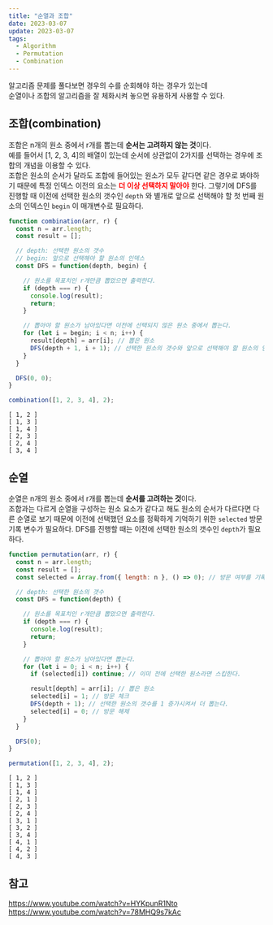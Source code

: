 ```yaml
---
title: "순열과 조합"
date: 2023-03-07
update: 2023-03-07
tags:
  - Algorithm
  - Permutation
  - Combination
---
```


알고리즘 문제를 풀다보면 경우의 수를 순회해야 하는 경우가 있는데  
순열이나 조합의 알고리즘을 잘 체화시켜 놓으면 유용하게 사용할 수 있다.

## 조합(combination)
조합은 n개의 원소 중에서 r개를 뽑는데 <b>순서는 고려하지 않는 것</b>이다.  
예를 들어서 [1, 2, 3, 4]의 배열이 있는데 순서에 상관없이 2가지를 선택하는 경우에 조합의 개념을 이용할 수 있다.  
조합은 원소의 순서가 달라도 조합에 들어있는 원소가 모두 같다면 같은 경우로 봐야하기 때문에 특정 인덱스 이전의 요소는 <b style="color: red;">더 이상 선택하지 말아야</b> 한다.
그렇기에 DFS를 진행할 때 이전에 선택한 원소의 갯수인 `depth` 와 별개로 앞으로 선택해야 할 첫 번째 원소의 인덱스인 `begin` 이 매개변수로 필요하다.

```js
function combination(arr, r) {
  const n = arr.length;
  const result = [];

  // depth: 선택한 원소의 갯수
  // begin: 앞으로 선택해야 할 원소의 인덱스
  const DFS = function(depth, begin) {

    // 원소를 목표치인 r개만큼 뽑았으면 출력한다.
    if (depth === r) {
      console.log(result);
      return;
    }

    // 뽑아야 할 원소가 남아있다면 이전에 선택되지 않은 원소 중에서 뽑는다.
    for (let i = begin; i < n; i++) {
      result[depth] = arr[i]; // 뽑은 원소
      DFS(depth + 1, i + 1); // 선택한 원소의 갯수와 앞으로 선택해야 할 원소의 인덱스를 증가시켜서 더 뽑는다.
    }
  }

  DFS(0, 0);
}

combination([1, 2, 3, 4], 2);
```

```
[ 1, 2 ]
[ 1, 3 ]
[ 1, 4 ]
[ 2, 3 ]
[ 2, 4 ]
[ 3, 4 ]
```

## 순열
순열은 n개의 원소 중에서 r개를 뽑는데 <b>순서를 고려하는 것</b>이다.  
조합과는 다르게 순열을 구성하는 원소 요소가 같다고 해도 원소의 순서가 다르다면 다른 순열로 보기 때문에 이전에 선택했던 요소를 정확하게 기억하기 위한 `selected` 방문 기록 변수가 필요하다.
DFS를 진행할 때는 이전에 선택한 원소의 갯수인 `depth`가 필요하다.

```js
function permutation(arr, r) {
  const n = arr.length;
  const result = [];
  const selected = Array.from({ length: n }, () => 0); // 방문 여부를 기록하는 체크 리스트

  // depth: 선택한 원소의 갯수
  const DFS = function(depth) {

    // 원소를 목표치인 r개만큼 뽑았으면 출력한다.
    if (depth === r) {
      console.log(result);
      return;
    }

    // 뽑아야 할 원소가 남아있다면 뽑는다.
    for (let i = 0; i < n; i++) {
      if (selected[i]) continue; // 이미 전에 선택한 원소라면 스킵한다.

      result[depth] = arr[i]; // 뽑은 원소
      selected[i] = 1; // 방문 체크
      DFS(depth + 1); // 선택한 원소의 갯수를 1 증가시켜서 더 뽑는다.
      selected[i] = 0; // 방문 해제
    }
  }

  DFS(0);
}

permutation([1, 2, 3, 4], 2);
```

```
[ 1, 2 ]
[ 1, 3 ]
[ 1, 4 ]
[ 2, 1 ]
[ 2, 3 ]
[ 2, 4 ]
[ 3, 1 ]
[ 3, 2 ]
[ 3, 4 ]
[ 4, 1 ]
[ 4, 2 ]
[ 4, 3 ]
```

## 참고
https://www.youtube.com/watch?v=HYKpunR1Nto  
https://www.youtube.com/watch?v=78MHQ9s7kAc  